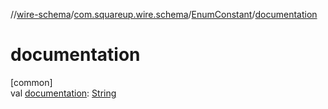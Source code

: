 //[wire-schema](../../../index.md)/[com.squareup.wire.schema](../index.md)/[EnumConstant](index.md)/[documentation](documentation.md)

# documentation

[common]\
val [documentation](documentation.md): [String](https://kotlinlang.org/api/latest/jvm/stdlib/kotlin/-string/index.html)

